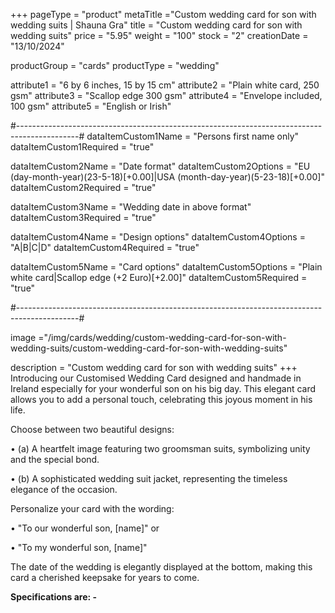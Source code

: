 +++
pageType = "product"
metaTitle ="Custom wedding card for son with wedding suits | Shauna Gra"
title = "Custom wedding card for son with wedding suits"
price = "5.95"
weight = "100"
stock = "2"
creationDate = "13/10/2024"

productGroup = "cards"
productType = "wedding"

attribute1 = "6 by 6 inches, 15 by 15 cm" 
attribute2 = "Plain white card, 250 gsm"
attribute3 = "Scallop edge 300 gsm"
attribute4 = "Envelope included, 100 gsm"
attribute5 = "English or Irish"

#---------------------------------------------------------------------------------------------#
dataItemCustom1Name = "Persons first name only"
dataItemCustom1Required = "true"

dataItemCustom2Name = "Date format"
dataItemCustom2Options = "EU (day-month-year)(23-5-18)[+0.00]|USA (month-day-year)(5-23-18)[+0.00]"
dataItemCustom2Required = "true"

dataItemCustom3Name = "Wedding date in above format"
dataItemCustom3Required = "true"

dataItemCustom4Name = "Design options"
dataItemCustom4Options = "A|B|C|D"
dataItemCustom4Required = "true"

dataItemCustom5Name = "Card options"
dataItemCustom5Options = "Plain white card|Scallop edge (+2 Euro)[+2.00]"
dataItemCustom5Required = "true"


#---------------------------------------------------------------------------------------------#

image ="/img/cards/wedding/custom-wedding-card-for-son-with-wedding-suits/custom-wedding-card-for-son-with-wedding-suits"

description = "Custom wedding card for son with wedding suits"
+++
Introducing our Customised Wedding Card designed and handmade in Ireland especially for your wonderful son on his big day. This elegant card allows you to add a personal touch, celebrating this joyous moment in his life.

Choose between two beautiful designs:

•	(a) A heartfelt image featuring two groomsman suits, symbolizing unity and the special bond.

•	(b) A sophisticated wedding suit jacket, representing the timeless elegance of the occasion.

Personalize your card with the wording:

•	"To our wonderful son, [name]" or

•	"To my wonderful son, [name]"

The date of the wedding is elegantly displayed at the bottom, making this card a cherished keepsake for years to come.


**Specifications are: -**
